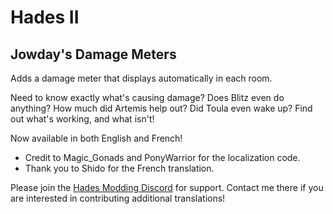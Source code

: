 # Hades II

## Jowday's Damage Meters

Adds a damage meter that displays automatically in each room.

Need to know exactly what's causing damage? Does Blitz even do anything? How much did Artemis help out? Did Toula even wake up? Find out what's working, and what isn't!

Now available in both English and French! 

- Credit to Magic_Gonads and PonyWarrior for the localization code.
- Thank you to Shido for the French translation.

Please join the [Hades Modding Discord](https://discord.gg/KuMbyrN) for support. Contact me there if you are interested in contributing additional translations!